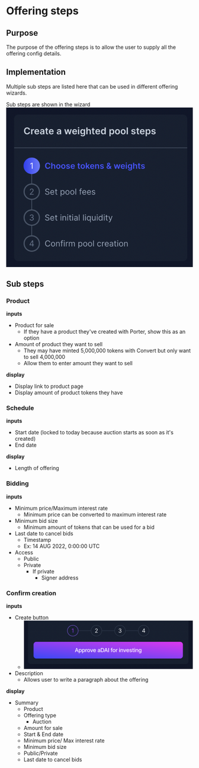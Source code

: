 # Offering steps

## Purpose

The purpose of the offering steps is to allow the user to supply all the offering config details.

## Implementation

Multiple sub steps are listed here that can be used in different offering wizards.

Sub steps are shown in the wizard
![](../../../../assets/balancer/wizard_steps.png)

## Sub steps

### Product

**inputs**

- Product for sale
  - If they have a product they've created with Porter, show this as an option
- Amount of product they want to sell
  - They may have minted 5,000,000 tokens with Convert but only want to sell 4,000,000
  - Allow them to enter amount they want to sell

**display**

- Display link to product page
- Display amount of product tokens they have

### Schedule

**inputs**

- Start date (locked to today because auction starts as soon as it's created)
- End date

**display**

- Length of offering

### Bidding

**inputs**

- Minimum price/Maximum interest rate
  - Minimum price can be converted to maximum interest rate
- Minimum bid size
  - Minimum amount of tokens that can be used for a bid
- Last date to cancel bids
  - Timestamp
  - Ex: 14 AUG 2022, 0:00:00 UTC
- Access
  - Public
  - Private
    - If private
      - Signer address

### Confirm creation

**inputs**

- Create button
  - ![](../../../../assets/balancer/approve_steps.png)
- Description
  - Allows user to write a paragraph about the offering

**display**

- Summary
  - Product
  - Offering type
    - Auction
  - Amount for sale
  - Start & End date
  - Minimum price/ Max interest rate
  - Minimum bid size
  - Public/Private
  - Last date to cancel bids

